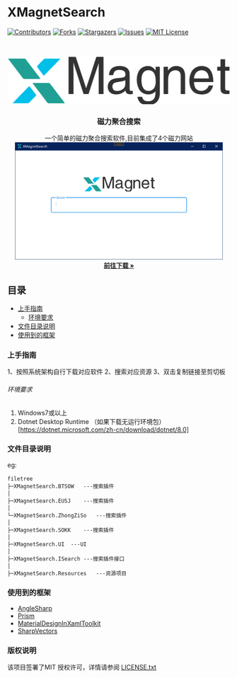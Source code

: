 

# XMagnetSearch


<!-- PROJECT SHIELDS -->

[![Contributors][contributors-shield]][contributors-url]
[![Forks][forks-shield]][forks-url]
[![Stargazers][stars-shield]][stars-url]
[![Issues][issues-shield]][issues-url]
[![MIT License][license-shield]][license-url]

<!-- PROJECT LOGO -->

<br />

<p align="center">
  <a href="https://github.com/fallingrust/XMagnetSearch/">
    <img src="images/logo.png" alt="Logo" width="519" height="110">
  </a>

<h3 align="center">磁力聚合搜索</h3>
  <p align="center">
    一个简单的磁力聚合搜索软件,目前集成了4个磁力网站
    <br/>
    <img src="images/Snipaste_2023-12-07_17-59-40.png" alt="UI" width="470" height="265">
    <br />     
    <a href="https://github.com/fallingrust/XMagnetSearch/releases"><strong>前往下载 »</strong></a>
    <br />   
  </p>
</p>

## 目录

- [上手指南](#上手指南)
  - [环境要求](#环境要求)
- [文件目录说明](#文件目录说明)
- [使用到的框架](#使用到的框架)

### 上手指南

1、按照系统架构自行下载对应软件
2、搜索对应资源
3、双击复制链接至剪切板



###### 环境要求

1. Windows7或以上
2. Dotnet Desktop Runtime （如果下载无运行环境包）[https://dotnet.microsoft.com/zh-cn/download/dotnet/8.0]

### 文件目录说明

eg:

```
filetree 
├─XMagnetSearch.BTSOW	---搜索插件
│
├─XMagnetSearch.EUSJ	---搜索插件
│ 
└─XMagnetSearch.ZhongZiSo	---搜索插件
│
├─XMagnetSearch.SOKK	---搜索插件
│
├─XMagnetSearch.UI	---UI
│
├─XMagnetSearch.ISearch	---搜索插件接口
│
├─XMagnetSearch.Resources	---资源项目

```

### 使用到的框架

- [AngleSharp](https://github.com/AngleSharp/AngleSharp)
- [Prism](https://github.com/PrismLibrary/Prism)
- [MaterialDesignInXamlToolkit](https://github.com/MaterialDesignInXAML/MaterialDesignInXamlToolkit)
- [SharpVectors](https://github.com/ElinamLLC/SharpVectors)

  
### 版权说明

该项目签署了MIT 授权许可，详情请参阅 [LICENSE.txt](https://github.com/fallingrust/XMagnetSearch/LICENSE.txt)
<!-- links -->
[your-project-path]:fallingrust/XMagnetSearch
[contributors-shield]: https://img.shields.io/github/contributors/fallingrust/XMagnetSearch.svg?style=flat-square
[contributors-url]: https://github.com/fallingrust/XMagnetSearch/graphs/contributors
[forks-shield]: https://img.shields.io/github/forks/fallingrust/XMagnetSearch.svg?style=flat-square
[forks-url]: https://github.com/fallingrust/XMagnetSearch/network/members
[stars-shield]: https://img.shields.io/github/stars/fallingrust/XMagnetSearch.svg?style=flat-square
[stars-url]: https://github.com/fallingrust/XMagnetSearch/stargazers
[issues-shield]: https://img.shields.io/github/issues/fallingrust/XMagnetSearch.svg?style=flat-square
[issues-url]: https://img.shields.io/github/issues/fallingrust/XMagnetSearch.svg
[license-shield]: https://img.shields.io/github/license/fallingrust/XMagnetSearch.svg?style=flat-square
[license-url]: https://github.com/fallingrust/XMagnetSearch/blob/master/LICENSE.txt


